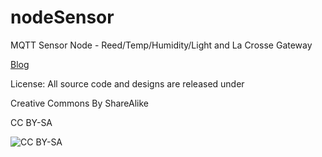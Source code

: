 # nodeSensor
MQTT Sensor Node - Reed/Temp/Humidity/Light and La Crosse Gateway 

[Blog](http://www.mobilewill.us/2016/08/living-room-node-upgrade.html)


License: All source code and designs are released under 

Creative Commons By ShareAlike 

CC BY-SA

![CC BY-SA](http://i.creativecommons.org/l/by-sa/3.0/88x31.png)

